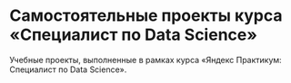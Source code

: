 # Самостоятельные проекты курса «Специалист по Data Science»
Учебные проекты, выполненные в рамках курса «Яндекс Практикум: Специалист по Data Science».
